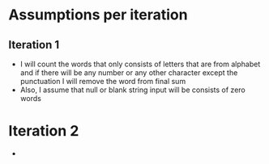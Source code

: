 # Assumptions per iteration

## Iteration 1
* I will count the words that only consists of letters that are from alphabet and if there will be any number or any other character except the punctuation I will remove the word from final sum
* Also, I assume that null or blank string input will be consists of zero words

# Iteration 2
* 
